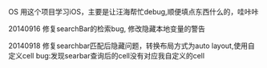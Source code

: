 OS
用这个项目学习iOS，主要是让汪海帮忙debug,顺便填点东西什么的，哇咔咔


20140916 修复searchBar的检索bug,	修改隐藏本地变量的警告


20140918 修复searchbar匹配后隐藏问题，转换布局方式为auto layout,使用自定义cell
bug:发现searbar查询后的cell没有对应我自定义的cell